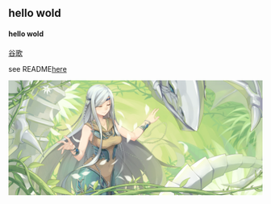 ## hello wold

#### hello wold

[谷歌](http://www.google.com/)

see README[here](./README.md)

![图片](./58031639_p0.jpg)

